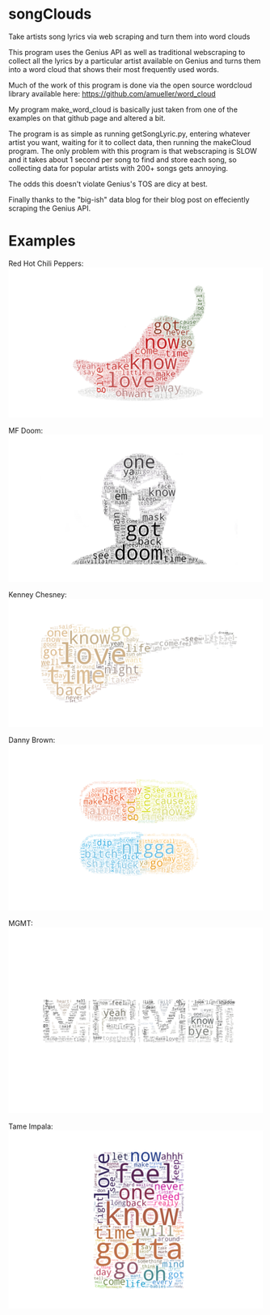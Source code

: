 # songClouds

Take artists song lyrics via web scraping and turn them into word clouds

This program uses the Genius API as well as traditional webscraping to collect all the lyrics by a particular artist available on Genius and turns them into a word cloud that shows their most frequently used words. 

Much of the work of this program is done via the open source wordcloud library available here: https://github.com/amueller/word_cloud

My program make_word_cloud is basically just taken from one of the examples on that github page and altered a bit.

The program is as simple as running getSongLyric.py, entering whatever artist you want, waiting for it to collect data, then running the makeCloud program. The only problem with this program is that webscraping is SLOW and it takes about 1 second per song to find and store each song, so collecting data for popular artists with 200+ songs gets annoying.

The odds this doesn't violate Genius's TOS are dicy at best.

Finally thanks to the "big-ish" data blog for their blog post on effeciently scraping the Genius API.

# Examples
Red Hot Chili Peppers:
![alt text](https://github.com/MrGarrett45/songClouds/blob/master/examplePics/redHotChiliPeppers.png "Chili Peppers")

MF Doom:
![alt text](https://github.com/MrGarrett45/songClouds/blob/master/examplePics/MFDoom.png "Doom")

Kenney Chesney:
![alt text](https://github.com/MrGarrett45/songClouds/blob/master/examplePics/kenneyChesney.png "Kenney Chesney")

Danny Brown:
![alt text](https://github.com/MrGarrett45/songClouds/blob/master/examplePics/dannyBrown.png "Danny Brown")

MGMT:
![alt text](https://github.com/MrGarrett45/songClouds/blob/master/examplePics/MGMT.png "MGMT")

Tame Impala:
![alt text](https://github.com/MrGarrett45/songClouds/blob/master/examplePics/tameImpala.png "Tame Impala")
